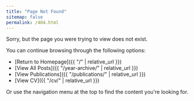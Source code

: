 ```yaml
---
title: "Page Not Found"
sitemap: false
permalink: /404.html
---
```


Sorry, but the page you were trying to view does not exist.

You can continue browsing through the following options:

* [Return to Homepage]({{ "/" | relative_url }})
* [View All Posts]({{ "/year-archive/" | relative_url }})
* [View Publications]({{ "/publications/" | relative_url }})
* [View CV]({{ "/cv/" | relative_url }})

Or use the navigation menu at the top to find the content you're looking for.
